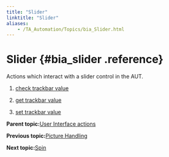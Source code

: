```yaml
--- 
title: "Slider"
linktitle: "Slider"
aliases: 
    - /TA_Automation/Topics/bia_Slider.html
---
```

# Slider {#bia_slider .reference}

Actions which interact with a slider control in the AUT.

1.  [check trackbar value](../../TA_Automation/Topics/bia_check_trackbar_value.html)  

2.  [get trackbar value](../../TA_Automation/Topics/bia_get_trackbar_value.html)  

3.  [set trackbar value](../../TA_Automation/Topics/bia_set_trackbar_value.html)  


**Parent topic:**[User Interface actions](../../TA_Automation/Topics/bia_User_Interface.html)

**Previous topic:**[Picture Handling](../../TA_Automation/Topics/bia_picture_handling.html)

**Next topic:**[Spin](../../TA_Automation/Topics/bia_Spinner.html)

